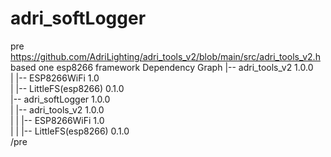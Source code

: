 # adri_softLogger

pre
    https://github.com/AdriLighting/adri_tools_v2/blob/main/src/adri_tools_v2.h
    based one esp8266 framework
Dependency Graph
|-- adri_tools_v2 1.0.0</br>
|   |-- ESP8266WiFi 1.0</br>
|   |-- LittleFS(esp8266) 0.1.0</br>
|-- adri_softLogger 1.0.0</br>
|   |-- adri_tools_v2 1.0.0</br>
|   |   |-- ESP8266WiFi 1.0</br>
|   |   |-- LittleFS(esp8266) 0.1.0</br> 
/pre
